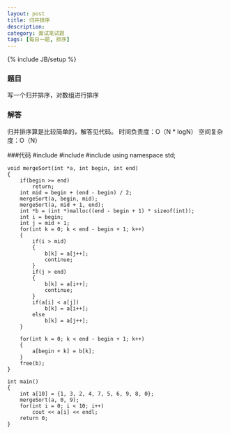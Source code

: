```yaml
---
layout: post
title: 归并排序
description: 
category: 面试笔试题
tags: [每日一题, 排序]
---
```

{% include JB/setup %}

### 题目
写一个归并排序，对数组进行排序

### 解答
归并排序算是比较简单的，解答见代码。
时间负责度：O（N * logN）
空间复杂度：O（N）

###代码
	#include <iostream>
	#include <cstdlib>
	#include <string>
	using namespace std;

	void mergeSort(int *a, int begin, int end)
	{
		if(begin >= end)
			return;
		int mid = begin + (end - begin) / 2;
		mergeSort(a, begin, mid);
		mergeSort(a, mid + 1, end);
		int *b = (int *)malloc((end - begin + 1) * sizeof(int));
		int i = begin;
		int j = mid + 1;
		for(int k = 0; k < end - begin + 1; k++)
		{
			if(i > mid)
			{
				b[k] = a[j++];
				continue;
			}
			if(j > end)
			{
				b[k] = a[i++];
				continue;
			}
			if(a[i] < a[j])
				b[k] = a[i++];
			else
				b[k] = a[j++]; 
		}

		for(int k = 0; k < end - begin + 1; k++)
		{
			a[begin + k] = b[k];
		}
		free(b);
	}

	int main()
	{
		int a[10] = {1, 3, 2, 4, 7, 5, 6, 9, 8, 0};
		mergeSort(a, 0, 9);
		for(int i = 0; i < 10; i++)
			cout << a[i] << endl;
		return 0;
	}
